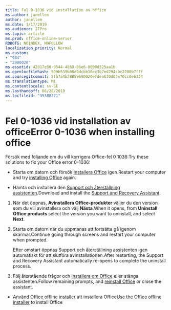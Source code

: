```yaml
---
title: Fel 0-1036 vid installation av office
ms.author: janellem
author: janellem
ms.date: 1/17/2019
ms.audience: ITPro
ms.topic: article
ms.prod: office-online-server
ROBOTS: NOINDEX, NOFOLLOW
localization_priority: Normal
ms.custom:
- "984"
- "2000020"
ms.assetid: 42017e50-9544-4869-86e6-0009d325aa1b
ms.openlocfilehash: 509b539b80d9dcbb10ec3b7ed294cbc2280b7f7f
ms.sourcegitcommit: 5fb7a4b28859690020efdea630d03e70cc0e6334
ms.translationtype: MT
ms.contentlocale: sv-SE
ms.lasthandoff: 06/28/2019
ms.locfileid: "35388371"
---
```

# <a name="error-0-1036-when-installing-office"></a><span data-ttu-id="5a9d5-102">Fel 0-1036 vid installation av office</span><span class="sxs-lookup"><span data-stu-id="5a9d5-102">Error 0-1036 when installing office</span></span>

<span data-ttu-id="5a9d5-103">Försök med följande om du vill korrigera Office-fel 0 1036:</span><span class="sxs-lookup"><span data-stu-id="5a9d5-103">Try these solutions to fix your Office error 0-1036:</span></span>
  
- <span data-ttu-id="5a9d5-104">Starta om datorn och försök [installera Office](https://portal.office.com/OLS/MySoftware.aspx) igen.</span><span class="sxs-lookup"><span data-stu-id="5a9d5-104">Restart your computer and try [installing Office](https://portal.office.com/OLS/MySoftware.aspx) again.</span></span>

- <span data-ttu-id="5a9d5-105">Hämta och installera den [Support och återställning assistenten](https://aka.ms/SARA-OfficeUninstall-Alchemy).</span><span class="sxs-lookup"><span data-stu-id="5a9d5-105">Download and install the [Support and Recovery Assistant](https://aka.ms/SARA-OfficeUninstall-Alchemy).</span></span>

1. <span data-ttu-id="5a9d5-106">När det öppnas, **Avinstallera Office-produkter** väljer du den version som du vill avinstallera och välj **Nästa**.</span><span class="sxs-lookup"><span data-stu-id="5a9d5-106">When it opens, from **Uninstall Office products** select the version you want to uninstall, and select **Next**.</span></span>

2. <span data-ttu-id="5a9d5-107">Starta om datorn när du uppmanas att fortsätta gå igenom skärmar.</span><span class="sxs-lookup"><span data-stu-id="5a9d5-107">Continue going through screens and restart your computer when prompted.</span></span>

    <span data-ttu-id="5a9d5-108">Efter omstart öppnas Support och återställning assistenten igen automatiskt för att slutföra avinstallationen.</span><span class="sxs-lookup"><span data-stu-id="5a9d5-108">After restarting, the Support and Recovery Assistant automatically re-opens to complete the uninstall process.</span></span>

3. <span data-ttu-id="5a9d5-109">Följ återstående frågor och [installera om Office](https://portal.office.com/OLS/MySoftware.aspx) eller stänga assistenten.</span><span class="sxs-lookup"><span data-stu-id="5a9d5-109">Follow remaining prompts, and [reinstall Office](https://portal.office.com/OLS/MySoftware.aspx) or close the assistant.</span></span>

- <span data-ttu-id="5a9d5-110">[Använd Office offline installer](https://support.office.com/article/f0a85fe7-118f-41cb-a791-d59cef96ad1c?wt.mc_id=Alchemy_ClientDIA) att installera Office</span><span class="sxs-lookup"><span data-stu-id="5a9d5-110">[Use the Office offline installer](https://support.office.com/article/f0a85fe7-118f-41cb-a791-d59cef96ad1c?wt.mc_id=Alchemy_ClientDIA) to install Office</span></span>
